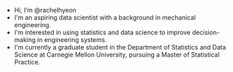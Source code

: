 - Hi, I’m @rachelhyeon
- I'm an aspiring data scientist with a background in mechanical engineering.
- I'm interested in using statistics and data science to improve decision-making in engineering systems. 
- I'm currently a graduate student in the Department of Statistics and Data Science at Carnegie Mellon University, pursuing a Master of Statistical Practice. 

<!---
rachelhyeon/rachelhyeon is a ✨ special ✨ repository because its `README.md` (this file) appears on your GitHub profile.
You can click the Preview link to take a look at your changes.
--->
